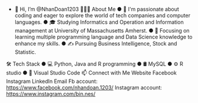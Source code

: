 - 👋 Hi, I’m @NhanDoan1203
👨🏻‍💻  About Me
  ● 👀 I'm passionate about coding and eager to explore the world of tech companies and computer languages.
  ● 🎓 Studying Informatics and Operation and Information management at University of Massachusetts Amherst.
  ● 🌱 Focusing on learning multiple programming language and Data Science knowledge to enhance my skills.
  ● ✍️ Pursuing Business Intelligence, Stock and Statistic.

🛠  Tech Stack
  ● 💻 Python, Java and R programming
  ● 🛢  MySQL
  ● ⚙️ R studio
  ● 🔧 Visual Studio Code
📫 Connect with Me
Website Facebook Instagram LinkedIn Email
Fb account: https://www.facebook.com/nhandoan.1203/
Instagram account: https://www.instagram.com/bin.nes/

<!---
NhanDoan1203/NhanDoan1203 is a ✨ special ✨ repository because its `README.md` (this file) appears on your GitHub profile.
You can click the Preview link to take a look at your changes.
--->
